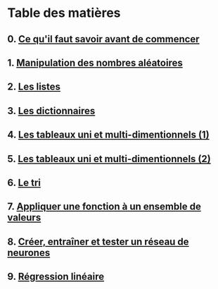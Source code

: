 # Table des matières

## 0. [Ce qu'il faut savoir avant de commencer](https://github.com/HoucineSenoussi/Python-pour-Data-et-IA/blob/main/forBases.ipynb)
## 1. [Manipulation des nombres aléatoires](https://github.com/HoucineSenoussi/Python-pour-Data-et-IA/blob/main/forRandom.ipynb)
## 2. [Les listes](https://github.com/HoucineSenoussi/Python-pour-Data-et-IA/blob/main/forLists.ipynb)
## 3. [Les dictionnaires](https://github.com/HoucineSenoussi/Python-pour-Data-et-IA/blob/main/forDics.ipynb)
## 4. [Les tableaux uni et multi-dimentionnels (1)](https://github.com/HoucineSenoussi/Python-pour-Data-et-IA/blob/main/forArrays.ipynb)
## 5. [Les tableaux uni et multi-dimentionnels (2)](https://github.com/HoucineSenoussi/Python-pour-Data-et-IA/blob/main/forArrays2.ipynb)
## 6. [Le tri](https://github.com/HoucineSenoussi/Python-pour-Data-et-IA/blob/main/forSort.ipynb)
## 7. [Appliquer une fonction à un ensemble de valeurs](https://github.com/HoucineSenoussi/Python-pour-Data-et-IA/blob/main/formapetapply.ipynb)
## 8. [Créer, entraîner et tester un réseau de neurones](https://github.com/HoucineSenoussi/Python-pour-Data-et-IA/blob/main/forRNA.ipynb)
## 9. [Régression linéaire](https://github.com/HoucineSenoussi/Python-pour-Data-et-IA/blob/main/forRegLin.ipynb)


